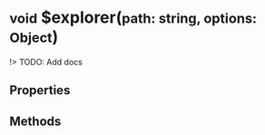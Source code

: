 # <small>void</small> $explorer(<small>path: string, options: Object</small>)

!> TODO: Add docs

## Properties

## Methods